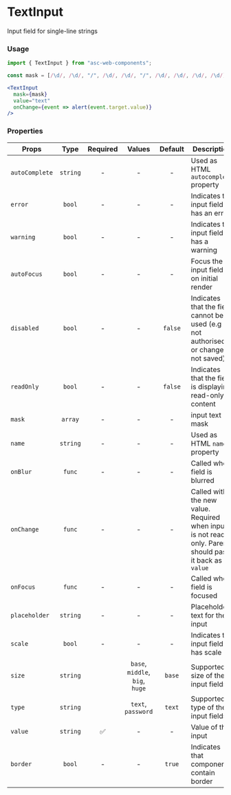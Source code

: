 # TextInput

Input field for single-line strings

### Usage

```js
import { TextInput } from "asc-web-components";
```

```js
const mask = [/\d/, /\d/, "/", /\d/, /\d/, "/", /\d/, /\d/, /\d/, /\d/];
```

```jsx
<TextInput
  mask={mask}
  value="text"
  onChange={event => alert(event.target.value)}
/>
```

### Properties

| Props            |   Type   | Required |             Values              | Default | Description                                                                                            |
| ---------------- | :------: | :------: | :-----------------------------: | :-----: | ------------------------------------------------------------------------------------------------------ |
| `autoComplete`   | `string` |    -     |                -                |    -    | Used as HTML `autocomplete` property                                                                   |
| `error`       |  `bool`  |    -     |                -                |    -    | Indicates the input field has an error                                                                 |
| `warning`     |  `bool`  |    -     |                -                |    -    | Indicates the input field has a warning                                                                |
| `autoFocus` |  `bool`  |    -     |                -                |    -    | Focus the input field on initial render                                                                |
| `disabled`     |  `bool`  |    -     |                -                | `false` | Indicates that the field cannot be used (e.g not authorised, or changes not saved)                     |
| `readOnly`     |  `bool`  |    -     |                -                | `false` | Indicates that the field is displaying read-only content                                               |
| `mask`           | `array`  |    -     |                -                |    -    | input text mask                                                                                        |
| `name`           | `string` |    -     |                -                |    -    | Used as HTML `name` property                                                                           |
| `onBlur`         |  `func`  |    -     |                -                |    -    | Called when field is blurred                                                                           |
| `onChange`       |  `func`  |    -     |                -                |    -    | Called with the new value. Required when input is not read only. Parent should pass it back as `value` |
| `onFocus`        |  `func`  |    -     |                -                |    -    | Called when field is focused                                                                           |
| `placeholder`    | `string` |    -     |                -                |    -    | Placeholder text for the input                                                                         |
| `scale`          |  `bool`  |    -     |                -                |    -    | Indicates the input field has scale                                                                    |
| `size`           | `string` |          | `base`, `middle`, `big`, `huge` | `base`  | Supported size of the input fields.                                                                    |
| `type`           | `string` |          |       `text`, `password`        | `text`  | Supported type of the input fields.                                                                    |
| `value`          | `string` |    ✅    |                -                |    -    | Value of the input                                                                                     |
| `border`     |  `bool`  |    -     |                -                | `true`  | Indicates that component contain border                                                                |
